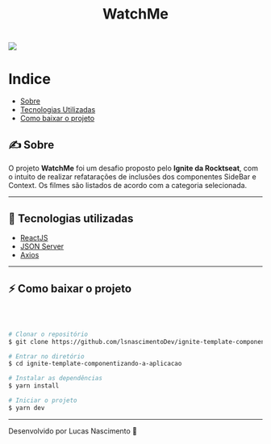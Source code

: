 <h1 align="center" style=  >
WatchMe
</h1>

<h1>
<img src="https://ik.imagekit.io/jn5i7lyh9ft/watchMe_7WHz209Bd.png?tr=w-1104,h-736,fo-auto"/>
</h1>

# Indice

- [Sobre](#-sobre)
- [Tecnologias Utilizadas](#-tecnologias-utilizadas)
- [Como baixar o projeto](#-como-baixar-o-projeto)


## ✍ Sobre

O projeto **WatchMe** foi um desafio proposto pelo **Ignite da Rocktseat**, com o intuito de realizar refatarações de inclusões dos componentes SideBar e Context. Os filmes são listados de acordo com a categoria selecionada. 

---

## 🔧 Tecnologias utilizadas


- [ReactJS](https://reactjs.org)
- [JSON Server](https://github.com/typicode/json-server)
- [Axios](https://github.com/axios/axios)


---

## ⚡ Como baixar o projeto
</br>

```bash

# Clonar o repositório
$ git clone https://github.com/lsnascimentoDev/ignite-template-componentizando-a-aplicacao.git

# Entrar no diretório
$ cd ignite-template-componentizando-a-aplicacao

# Instalar as dependências
$ yarn install

# Iniciar o projeto
$ yarn dev
```


---

Desenvolvido por Lucas Nascimento 💪
